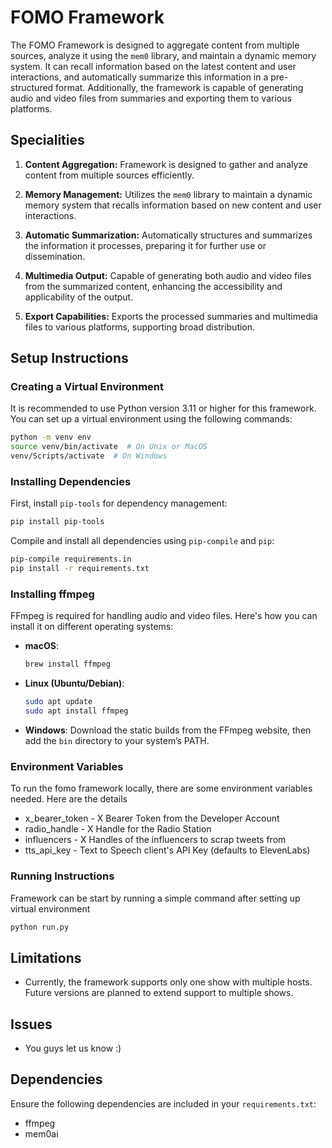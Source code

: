 # FOMO Framework

The FOMO Framework is designed to aggregate content from multiple sources, analyze it using the `mem0` library, and maintain a dynamic memory system. It can recall information based on the latest content and user interactions, and automatically summarize this information in a pre-structured format. Additionally, the framework is capable of generating audio and video files from summaries and exporting them to various platforms.

## Specialities
1. **Content Aggregation:** Framework is designed to gather and analyze content from multiple sources efficiently.

2. **Memory Management:** Utilizes the `mem0` library to maintain a dynamic memory system that recalls information based on new content and user interactions.

3. **Automatic Summarization:** Automatically structures and summarizes the information it processes, preparing it for further use or dissemination.

4. **Multimedia Output:** Capable of generating both audio and video files from the summarized content, enhancing the accessibility and applicability of the output.

5. **Export Capabilities:** Exports the processed summaries and multimedia files to various platforms, supporting broad distribution.

## Setup Instructions

### Creating a Virtual Environment

It is recommended to use Python version 3.11 or higher for this framework. You can set up a virtual environment using the following commands:

```bash
python -m venv env
source venv/bin/activate  # On Unix or MacOS
venv/Scripts/activate  # On Windows
```

### Installing Dependencies

First, install `pip-tools` for dependency management:

```bash
pip install pip-tools
```

Compile and install all dependencies using `pip-compile` and `pip`:

```bash
pip-compile requirements.in
pip install -r requirements.txt
```

### Installing ffmpeg

FFmpeg is required for handling audio and video files. Here's how you can install it on different operating systems:

- **macOS**:
  ```bash
  brew install ffmpeg
  ```

- **Linux (Ubuntu/Debian)**:
  ```bash
  sudo apt update
  sudo apt install ffmpeg
  ```

- **Windows**:
  Download the static builds from the FFmpeg website, then add the `bin` directory to your system’s PATH.

### Environment Variables
To run the fomo framework locally, there are some environment variables needed. Here are the details

- x_bearer_token - X Bearer Token from the Developer Account
- radio_handle - X Handle for the Radio Station
- influencers - X Handles of the influencers to scrap tweets from
- tts_api_key - Text to Speech client's API Key (defaults to ElevenLabs)

### Running Instructions
Framework can be start by running a simple command after setting up virtual environment

```bash
python run.py
```

## Limitations

- Currently, the framework supports only one show with multiple hosts. Future versions are planned to extend support to multiple shows.

## Issues

- You guys let us know :)

## Dependencies

Ensure the following dependencies are included in your `requirements.txt`:

- ffmpeg
- mem0ai
